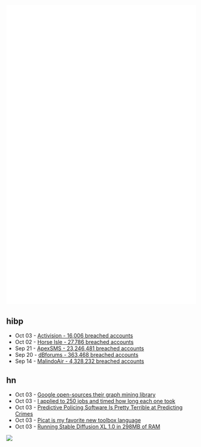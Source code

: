 ![Metrics](https://raw.githubusercontent.com/phixion/phixion/master/metrics.svg)

## hibp

<!--
for https://github.com/phixion/phixion/blob/main/.github/workflows/feeds.yml
-->
<!--START_SECTION:haveibeenpwnd-->
- Oct 03 - [Activision - 16,006 breached accounts](https://haveibeenpwned.com/PwnedWebsites#Activision)
- Oct 02 - [Horse Isle - 27,786 breached accounts](https://haveibeenpwned.com/PwnedWebsites#HorseIsle)
- Sep 21 - [ApexSMS - 23,246,481 breached accounts](https://haveibeenpwned.com/PwnedWebsites#ApexSMS)
- Sep 20 - [dBforums - 363,468 breached accounts](https://haveibeenpwned.com/PwnedWebsites#dBforums)
- Sep 14 - [MalindoAir - 4,328,232 breached accounts](https://haveibeenpwned.com/PwnedWebsites#MalindoAir)
<!--END_SECTION:haveibeenpwnd-->

## hn

<!--
for https://github.com/phixion/phixion/blob/main/.github/workflows/feeds.yml
-->
<!--START_SECTION:hn-->
- Oct 03 - [Google open-sources their graph mining library](https://github.com/google/graph-mining)
- Oct 03 - [I applied to 250 jobs and timed how long each one took](https://www.careerfair.io/online-maze)
- Oct 03 - [Predictive Policing Software Is Pretty Terrible at Predicting Crimes](https://gizmodo.com/predictive-policing-cops-law-enforcement-predpol-1850893951)
- Oct 03 - [Picat is my favorite new toolbox language](https://buttondown.email/hillelwayne/archive/picat-is-my-favorite-new-toolbox-language/)
- Oct 03 - [Running Stable Diffusion XL 1.0 in 298MB of RAM](https://github.com/vitoplantamura/OnnxStream/tree/846da873570a737b49154e8f835704264864b0fe)
<!--END_SECTION:hn-->

<!--
for https://yhype.me
-->
![](https://hit.yhype.me/github/profile?user_id=13013670)
